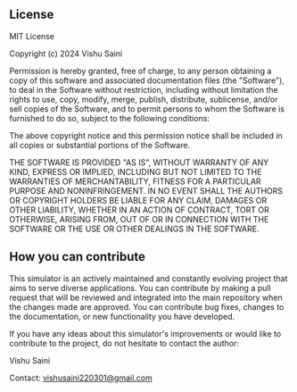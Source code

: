 ## License
MIT License

Copyright (c) 2024 Vishu Saini

Permission is hereby granted, free of charge, to any person obtaining a copy
of this software and associated documentation files (the "Software"), to deal
in the Software without restriction, including without limitation the rights
to use, copy, modify, merge, publish, distribute, sublicense, and/or sell
copies of the Software, and to permit persons to whom the Software is
furnished to do so, subject to the following conditions:

The above copyright notice and this permission notice shall be included in all
copies or substantial portions of the Software.

THE SOFTWARE IS PROVIDED "AS IS", WITHOUT WARRANTY OF ANY KIND, EXPRESS OR
IMPLIED, INCLUDING BUT NOT LIMITED TO THE WARRANTIES OF MERCHANTABILITY,
FITNESS FOR A PARTICULAR PURPOSE AND NONINFRINGEMENT. IN NO EVENT SHALL THE
AUTHORS OR COPYRIGHT HOLDERS BE LIABLE FOR ANY CLAIM, DAMAGES OR OTHER
LIABILITY, WHETHER IN AN ACTION OF CONTRACT, TORT OR OTHERWISE, ARISING FROM,
OUT OF OR IN CONNECTION WITH THE SOFTWARE OR THE USE OR OTHER DEALINGS IN THE
SOFTWARE.

## How you can contribute

This simulator is an actively maintained and constantly evolving project that aims to serve diverse applications.
You can contribute by making a pull request that will be reviewed and integrated into the main repository when the changes made are approved. You can contribute bug fixes, changes to the documentation, or new functionality you have developed.

If you have any ideas about this simulator's improvements or would like to contribute to the project, do not hesitate
to contact the author:

Vishu Saini 

Contact: [vishusaini220301@gmail.com](mailto:vishusaini220301@gmail.com)